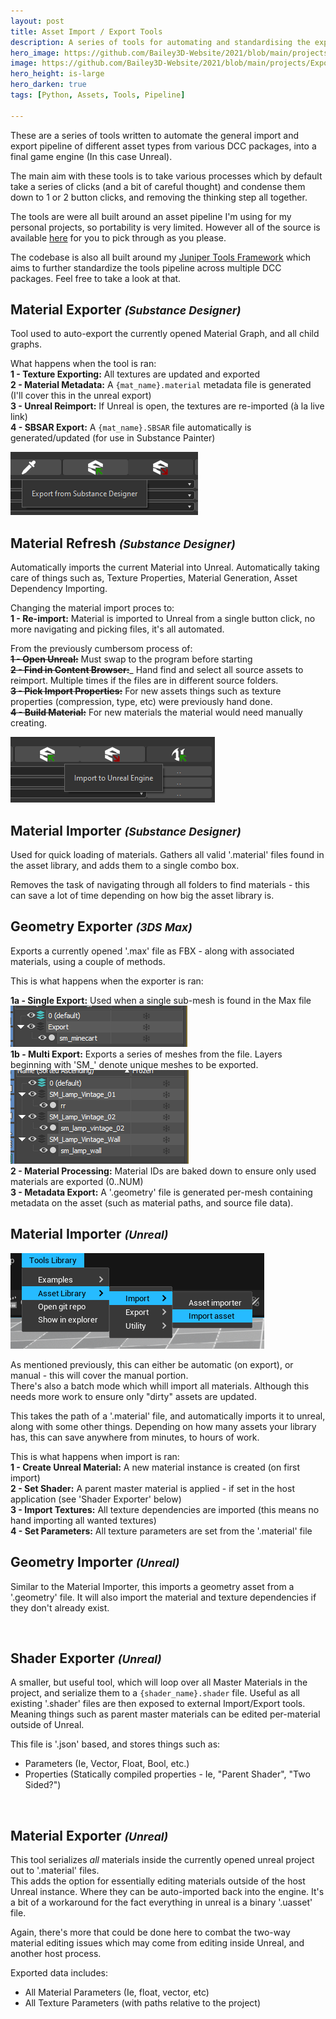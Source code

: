 ```yaml
---
layout: post
title: Asset Import / Export Tools
description: A series of tools for automating and standardising the export and import process for common DCC packages.
hero_image: https://github.com/Bailey3D-Website/2021/blob/main/projects/Exporters/thumb.png?raw=true
image: https://github.com/Bailey3D-Website/2021/blob/main/projects/Exporters/thumb.png?raw=true
hero_height: is-large
hero_darken: true
tags: [Python, Assets, Tools, Pipeline]

---
```

These are a series of tools written to automate the general import and export pipeline of different asset types from various DCC packages, into a final game engine (In this case Unreal).

The main aim with these tools is to take various processes which by default take a series of clicks (and a bit of careful thought) and condense them down to 1 or 2 button clicks, and removing the thinking step all together.

The tools are were all built around an asset pipeline I'm using for my personal projects, so portability is very limited.
However all of the source is available <a href="https://github.com/Juniper3d/Plugin-AssetLibrary" target="_blank">here<a> for you to pick through as you please.

The codebase is also all built around my <a href="https://github.com/Juniper3d/Juniper" target="_blank">Juniper Tools Framework<a> which aims to further standardize the tools pipeline across multiple DCC packages. Feel free to take a look at that.


## Material Exporter <small><i>(Substance Designer)</i></small>

Tool used to auto-export the currently opened Material Graph, and all child graphs.

What happens when the tool is ran: <br>
__1 - Texture Exporting:__ All textures are updated and exported <br>
__2 - Material Metadata:__ A `{mat_name}.material` metadata file is generated (I'll cover this in the unreal export) <br>
__3 - Unreal Reimport:__ If Unreal is open, the textures are re-imported (à la live link) <br>
__4 - SBSAR Export:__ A `{mat_name}.SBSAR` file automatically is generated/updated (for use in Substance Painter) <br>

![Image](https://github.com/Bailey3D-Website/2021/blob/main/projects/Exporters/material_editor.png?raw=true)


## Material Refresh <small><i>(Substance Designer)</i></small>

Automatically imports the current Material into Unreal. Automatically taking care of things such as, Texture Properties, Material Generation, Asset Dependency Importing.

Changing the material import proces to: <br>
__1 - Re-import:__ Material is imported to Unreal from a single button click, no more navigating and picking files, it's all automated.

From the previously cumbersom process of: <br>
~~__1 - Open Unreal:__~~ Must swap to the program before starting <br>
~~__2 - Find in Content Browser:__~~_ Hand find and select all source assets to reimport. Multiple times if the files are in different source folders. <br>
~~__3 - Pick Import Properties:__~~ For new assets things such as texture properties (compression, type, etc) were previously hand done. <br>
~~__4 - Build Material:__~~ For new materials the material would need manually creating.

![Image](https://github.com/Bailey3D-Website/2021/blob/main/projects/Exporters/designer_to_unreal.png?raw=true)


## Material Importer <small><i>(Substance Designer)</i></small>

Used for quick loading of materials. Gathers all valid '.material' files found in the asset library, and adds them to a single combo box.

Removes the task of navigating through all folders to find materials - this can save a lot of time depending on how big the asset library is.


## Geometry Exporter <small><i>(3DS Max)</i></small>

Exports a currently opened '.max' file as FBX - along with associated materials, using a couple of methods.

This is what happens when the exporter is ran:

__1a - Single Export:__ Used when a single sub-mesh is found in the Max file <br>
![Image](https://github.com/Bailey3D-Website/2021/blob/main/projects/Exporters/single_export.png?raw=true) <br>
__1b - Multi Export:__ Exports a series of meshes from the file. Layers beginning with 'SM_' denote unique meshes to be exported. <br>
![Image](https://github.com/Bailey3D-Website/2021/blob/main/projects/Exporters/multi_export.png?raw=true) <br>
__2 - Material Processing:__ Material IDs are baked down to ensure only used materials are exported (0..NUM) <br>
__3 - Metadata Export:__ A '.geometry' file is generated per-mesh containing metadata on the asset (such as material paths, and source file data).


## Material Importer <small><i>(Unreal)</i></small>

![Image](https://github.com/Bailey3D-Website/2021/blob/main/projects/Exporters/unreal_import.png?raw=true)

As mentioned previously, this can either be automatic (on export), or manual - this will cover the manual portion. <br>
There's also a batch mode which whill import all materials. Although this needs more work to ensure only "dirty" assets are updated.

This takes the path of a '.material' file, and automatically imports it to unreal, along with some other things. Depending on how many assets your library has, this can save anywhere from minutes, to hours of work.

This is what happens when import is ran: <br>
__1 - Create Unreal Material:__ A new material instance is created (on first import) <br>
__2 - Set Shader:__ A parent master material is applied - if set in the host application (see 'Shader Exporter' below) <br>
__3 - Import Textures:__ All texture dependencies are imported (this means no hand importing all wanted textures) <br>
__4 - Set Parameters:__ All texture parameters are set from the '.material' file


## Geometry Importer <small><i>(Unreal)</i></small>

Similar to the Material Importer, this imports a geometry asset from a '.geometry' file. It will also import the material and texture dependencies if they don't already exist.

<br>

## Shader Exporter <small><i>(Unreal)</i></small>

A smaller, but useful tool, which will loop over all Master Materials in the project, and serialize them to a `{shader_name}.shader` file.
Useful as all existing '.shader' files are then exposed to external Import/Export tools. Meaning things such as parent master materials can be edited per-material outside of Unreal.

This file is '.json' based, and stores things such as:
 - Parameters (Ie, Vector, Float, Bool, etc.)
 - Properties (Statically compiled properties - Ie, "Parent Shader", "Two Sided?")

<br>

## Material Exporter <small><i>(Unreal)</i></small>

This tool serializes <i>all</i> materials inside the currently opened unreal project out to '.material' files.<br>
This adds the option for essentially editing materials outside of the host Unreal instance. Where they can be auto-imported back into the engine. It's a bit of a workaround for the fact everything in unreal is a binary '.uasset' file.

Again, there's more that could be done here to combat the two-way material editing issues which may come from editing inside Unreal, and another host process.

Exported data includes:
- All Material Parameters (Ie, float, vector, etc)
- All Texture Parameters (with paths relative to the project)